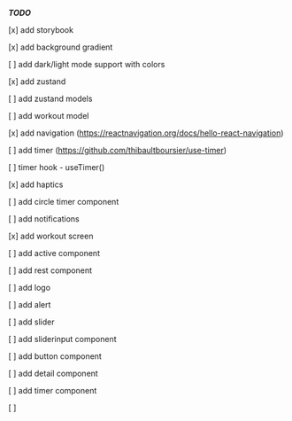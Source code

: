***TODO***

[x] add storybook

[x] add background gradient

[ ] add dark/light mode support with colors

[x] add zustand

[ ] add zustand models

[ ] add workout model

[x] add navigation (https://reactnavigation.org/docs/hello-react-navigation)

[ ] add timer (https://github.com/thibaultboursier/use-timer)

[ ] timer hook - useTimer()

[x] add haptics

[ ] add circle timer component

[ ] add notifications

[x] add workout screen

[ ] add active component

[ ] add rest component

[ ] add logo

[ ] add alert

[ ] add slider

[ ] add sliderinput component

[ ] add button component

[ ] add detail component

[ ] add timer component

[ ] 